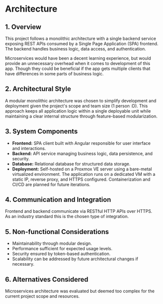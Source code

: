 # Architecture

## 1. Overview

This project follows a monolithic architecture with a single backend service exposing REST APIs consumed by a Single Page Application (SPA) frontend.
The backend handles business logic, data access, and authentication.

Microservices would have been a decent learning experience, but would provide an unnecessary overhead when it comes to development of this app.
Though they could be beneficial if the app gets multiple clients that have differences in some parts of business logic.

## 2. Architectural Style

A modular monolithic architecture was chosen to simplify development and deployment given the project's scope and team size (1 person :D).
This approach keeps all application logic within a single deployable unit while maintaining a clear internal structure through feature-based modularization.

## 3. System Components

- **Frontend:** SPA client built with Angular responsible for user interface and interactions.
- **Backend:** API service managing business logic, data persistence, and security.
- **Database:** Relational database for structured data storage.
- **Deployment:** Self-hosted on a Proxmox VE server using a bare-metal virtualized environment.
   The application runs on a dedicated VM with a static IP, reverse proxy, and HTTPS configured. Containerization and CI/CD are planned for future iterations.

## 4. Communication and Integration

Frontend and backend communicate via RESTful HTTP APIs over HTTPS. As an industry standard this is the chosen type of integration.

## 5. Non-functional Considerations

- Maintainability through modular design.
- Performance sufficient for expected usage levels.
- Security ensured by token-based authentication.
- Scalability can be addressed by future architectural changes if necessary.

## 6. Alternatives Considered

Microservices architecture was evaluated but deemed too complex for the current project scope and resources.
